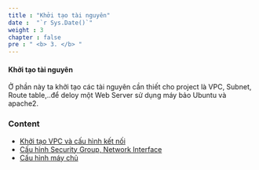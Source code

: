 ```yaml
---
title : "Khởi tạo tài nguyên"
date :  "`r Sys.Date()`" 
weight : 3
chapter : false
pre : " <b> 3. </b> "
---
```


#### Khởi tạo tài nguyên
Ở phần này ta khởi tạo các tài nguyên cần thiết cho project là VPC, Subnet, Route table,..để deloy một Web Server sử dụng máy bảo Ubuntu và apache2.

### Content
- [Khởi tạo VPC và cấu hình kết nối ](3.1-vpc/)
- [Cấu hình Security Group, Network Interface](3.2-sg-nw/)
- [Cấu hình máy chủ](3.3-EC2/)
